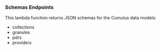 ### Schemas Endpoints

This lambda function returns JSON schemas for the Cumulus data models:

- collections
- granules
- pdrs
- providers
